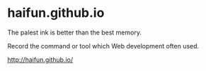 haifun.github.io
================

The palest ink is better than the best memory. 

Record the command or tool which Web development often used.

<http://haifun.github.io/>
